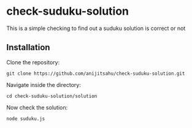 # check-suduku-solution
This is a simple checking to find out a suduku solution is correct or not

## Installation

Clone the repository:
```
git clone https://github.com/anijitsahu/check-suduku-solution.git
```
Navigate inside the directory: 
```
cd check-suduku-solution/solution
```
Now check the solution:
```
node suduku.js
```

